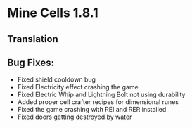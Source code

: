 # Mine Cells 1.8.1

## Translation

## Bug Fixes:

- Fixed shield cooldown bug
- Fixed Electricity effect crashing the game
- Fixed Electric Whip and Lightning Bolt not using durability
- Added proper cell crafter recipes for dimensional runes
- Fixed the game crashing with REI and RER installed
- Fixed doors getting destroyed by water
